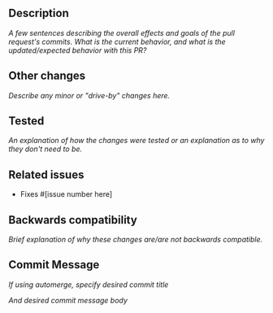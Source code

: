 ## Description

_A few sentences describing the overall effects and goals of the pull request's commits.
What is the current behavior, and what is the updated/expected behavior with this PR?_

## Other changes

_Describe any minor or "drive-by" changes here._

## Tested

_An explanation of how the changes were tested or an explanation as to why they don't need to be._

## Related issues

- Fixes #[issue number here]

## Backwards compatibility

_Brief explanation of why these changes are/are not backwards compatible._

## Commit Message
_If using automerge, specify desired commit title_

_And desired commit message body_